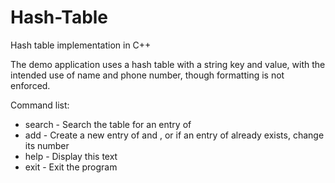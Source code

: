 # Hash-Table
Hash table implementation in C++

The demo application uses a hash table with a string key and value, with the intended use of name and phone number, though formatting is not enforced.


Command list:
  - search <name> - Search the table for an entry of <name>
  - add <name> <number> - Create a new entry of <name> and <number>, or if an entry of <name> already exists, change its number
  - help - Display this text
  - exit - Exit the program
